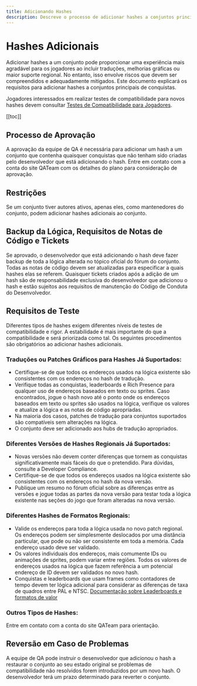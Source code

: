 ```yaml
---
title: Adicionando Hashes
description: Descreve o processo de adicionar hashes a conjuntos principais de conquistas no RetroAchievements.
---
```


# Hashes Adicionais

Adicionar hashes a um conjunto pode proporcionar uma experiência mais agradável para os jogadores ao incluir traduções, melhorias gráficas ou maior suporte regional. No entanto, isso envolve riscos que devem ser compreendidos e adequadamente mitigados. Este documento explicará os requisitos para adicionar hashes a conjuntos principais de conquistas.

Jogadores interessados em realizar testes de compatibilidade para novos hashes devem consultar [Testes de Compatibilidade para Jogadores](/guidelines/content/player-compatibility-testing).

[[toc]]

## Processo de Aprovação

A aprovação da equipe de QA é necessária para adicionar um hash a um conjunto que contenha quaisquer conquistas que não tenham sido criadas pelo desenvolvedor que está adicionando o hash. Entre em contato com a conta do site QATeam com os detalhes do plano para consideração de aprovação.

## Restrições

Se um conjunto tiver autores ativos, apenas eles, como mantenedores do conjunto, podem adicionar hashes adicionais ao conjunto.

## Backup da Lógica, Requisitos de Notas de Código e Tickets

Se aprovado, o desenvolvedor que está adicionando o hash deve fazer backup de toda a lógica alterada no tópico oficial do fórum do conjunto. Todas as notas de código devem ser atualizadas para especificar a quais hashes elas se referem. Quaisquer tickets criados após a adição de um hash são de responsabilidade exclusiva do desenvolvedor que adicionou o hash e estão sujeitos aos requisitos de manutenção do Código de Conduta do Desenvolvedor.

## Requisitos de Teste

Diferentes tipos de hashes exigem diferentes níveis de testes de compatibilidade e rigor. A estabilidade é mais importante do que a compatibilidade e será priorizada como tal. Os seguintes procedimentos são obrigatórios ao adicionar hashes adicionais.

### Traduções ou Patches Gráficos para Hashes Já Suportados:

- Certifique-se de que todos os endereços usados na lógica existente são consistentes com os endereços no hash de tradução.
- Verifique todas as conquistas, leaderboards e Rich Presence para qualquer uso de endereços baseados em texto ou sprites. Caso encontrados, jogue o hash novo até o ponto onde os endereços baseados em texto ou sprites são usados na lógica, verifique os valores e atualize a lógica e as notas de código apropriadas.
- Na maioria dos casos, patches de tradução para conjuntos suportados são compatíveis sem alterações na lógica.
- O conjunto deve ser adicionado aos hubs de tradução apropriados.

### Diferentes Versões de Hashes Regionais Já Suportados:

- Novas versões não devem conter diferenças que tornem as conquistas significativamente mais fáceis do que o pretendido. Para dúvidas, consulte a Developer Compliance.
- Certifique-se de que todos os endereços usados na lógica existente são consistentes com os endereços no hash da nova versão.
- Publique um resumo no fórum oficial sobre as diferenças entre as versões e jogue todas as partes da nova versão para testar toda a lógica existente nas seções do jogo que foram alteradas na nova versão.

### Diferentes Hashes de Formatos Regionais:

- Valide os endereços para toda a lógica usada no novo patch regional. Os endereços podem ser simplesmente deslocados por uma distância particular, que pode ou não ser consistente em toda a memória. Cada endereço usado deve ser validado.
- Os valores individuais dos endereços, mais comumente IDs ou animações de sprites, podem variar entre regiões. Todos os valores de endereços usados na lógica que fazem referência a um potencial endereço de ID devem ser validados no novo hash.
- Conquistas e leaderboards que usam frames como contadores de tempo devem ter lógica adicional para considerar as diferenças de taxa de quadros entre PAL e NTSC. [Documentação sobre Leaderboards e formatos de valor](https://docs.retroachievements.org/Leaderboards/#value-format)

### Outros Tipos de Hashes:

Entre em contato com a conta do site QATeam para orientação.

## Reversão em Caso de Problemas

A equipe de QA pode instruir o desenvolvedor que adicionou o hash a restaurar o conjunto ao seu estado original se problemas de compatibilidade não resolvidos forem introduzidos por um novo hash. O desenvolvedor terá um prazo determinado para reverter o conjunto.
